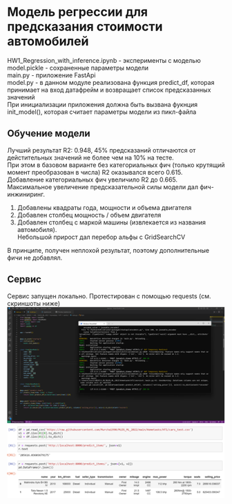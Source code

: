 # Модель регрессии для предсказания стоимости автомобилей 

HW1_Regression_with_inference.ipynb - эксперименты с моделью  
model.pickle - сохраненные параметры модели  
main.py - приложение FastApi  
model.py - в данном модуле реализована функция predict_df, которая принимает на вход датафрейм и возвращает список предсказанных значений  
При инициализации приложения должна быть вызвана фукнция init_model(), которая считает параметры модели из пикл-файла  

## Обучение модели
Лучший результат R2: 0.948, 45% предсказаний отличаются от дейстительных значений не более чем на 10% на тесте.  
При этом в базовом варианте без категориальных фич (только крутящий момент преобразован в числа) R2 оказывался всего 0.615.  
Добавление категориальных фич увеличило R2 до 0.665.  
Максимальное увеличение предсказательной силы модели дал фич-инжиниринг.
1) Добавлены квадраты года, мощности и объема двигателя  
2) Добавлен столбец мощность / объем двигателя  
3) Добавлен столбец с маркой машины (извлекается из названия автомобиля).  
Небольшой прирост дал перебор альфы с GridSearchCV  

В принципе, получен неплохой результат, поэтому дополнительные фичи не добавлял.  

## Сервис
Сервис запущен локально. Протестирован с помощью requests (см. скриншоты ниже)
![](./screen1.png )
![](./screen2.png )